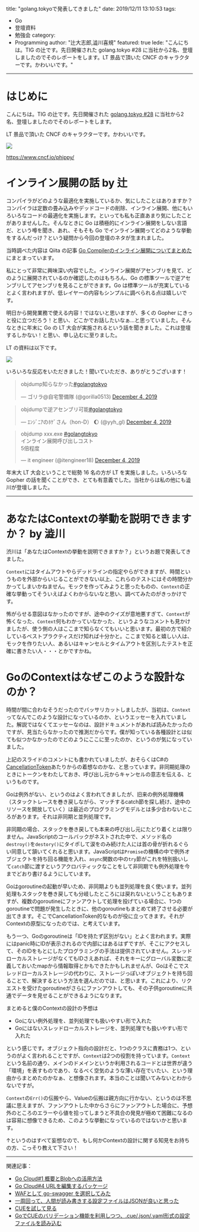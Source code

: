 title: "golang.tokyoで発表してきました"
date: 2019/12/11 13:10:53
tags:
  - Go
  - 登壇資料
  - 勉強会
category:
  - Programming
author: "辻大志郎,澁川喜規"
featured: true
lede: "こんにちは。TIG の辻です。先日開催された golang.tokyo #28 に当社から2名、登壇しましたのでそのレポートをします。LT 景品で頂いた CNCF のキャラクターです。かわいいです。"
---

# はじめに

こんにちは。TIG の辻です。先日開催された [golang.tokyo #28](https://golangtokyo.connpass.com/event/156678/) に当社から2名、登壇しましたのでそのレポートをします。

LT 景品で頂いた CNCF のキャラクターです。かわいいです。

<img src="/images/20191212/1.jpg" class="img-small-size">

https://www.cncf.io/phippy/

# インライン展開の話 by 辻

コンパイラがどのような最適化を実施しているか、気にしたことはありますか？コンパイラは定数の畳み込みやデッドコードの削除、インライン展開、他にもいろいろなコードの最適化を実施します。といっても私も正直あまり気にしたことがありませんした。そんなときに Go は積極的にインライン展開をしない言語だ、という噂を聞き、あれ、そもそも Go でインライン展開ってどのような挙動をするんだっけ？という疑問から今回の登壇のネタが生まれました。

当時調べた内容は Qiita の記事 [Go Compilerのインライン展開についてまとめた](https://qiita.com/tutuz/items/caa5d85544c398a2da9a) にまとまっています。

私にとって非常に興味深い内容でした。インライン展開がアセンブリを見て、どのように展開されているのか確認したのはもちろん、Go の標準ツールで逆アセンブリしてアセンブリを見ることができます。Go は標準ツールが充実しているとよく言われますが、低レイヤーの内容もシンプルに調べられる点は嬉しいです。

明日から開発業務で使える内容！ではないと思いますが、多くの Gopher にきっと役に立つだろう！と思い、どこかでお話したいなぁ...と思っていました。そんなときに年末に Go の LT 大会が実施されるという話を聞きました。これは登壇するしかない！と思い、申し込むに至りました。

LT の資料は以下です。

<script async class="speakerdeck-embed" data-id="e2a29b8f2b3c43c1b1f10a73f1e0d343" data-ratio="1.77777777777778" src="//speakerdeck.com/assets/embed.js"></script>

<img src="/images/20191212/2.jpg" class="img-middle-size">

いろいろな反応をいただきました！聞いていただき、ありがとうございます！

<blockquote class="twitter-tweet"><p lang="ja" dir="ltr">objdump知らなかった<a href="https://twitter.com/hashtag/golangtokyo?src=hash&amp;ref_src=twsrc%5Etfw">#golangtokyo</a></p>&mdash; ゴリラ@自宅警備隊 (@gorilla0513) <a href="https://twitter.com/gorilla0513/status/1202179090658164738?ref_src=twsrc%5Etfw">December 4, 2019</a></blockquote> <script async src="https://platform.twitter.com/widgets.js" charset="utf-8"></script>

<blockquote class="twitter-tweet"><p lang="ja" dir="ltr">objdumpで逆アセンブリ可能<a href="https://twitter.com/hashtag/golangtokyo?src=hash&amp;ref_src=twsrc%5Etfw">#golangtokyo</a></p>&mdash; ｴﾝｼﾞﾆｱのﾎｹﾞさん（hon-D） 🌔 (@yyh_gl) <a href="https://twitter.com/yyh_gl/status/1202179227790917632?ref_src=twsrc%5Etfw">December 4, 2019</a></blockquote> <script async src="https://platform.twitter.com/widgets.js" charset="utf-8"></script>

<blockquote class="twitter-tweet"><p lang="ja" dir="ltr">objdump xxx.exe <a href="https://twitter.com/hashtag/golangtokyo?src=hash&amp;ref_src=twsrc%5Etfw">#golangtokyo</a> <br>インライン展開呼び出しコスト<br>5倍程度</p>&mdash; it engineer (@itengineer18) <a href="https://twitter.com/itengineer18/status/1202179602979807233?ref_src=twsrc%5Etfw">December 4, 2019</a></blockquote> <script async src="https://platform.twitter.com/widgets.js" charset="utf-8"></script>

年末大 LT 大会ということで総勢 16 名の方が LT を実施しました。いろいろな Gopher の話を聞くことができ、とても有意義でした。当社からは私の他にも澁川が登壇しました。

---


# あなたはContextの挙動を説明できますか？ by 澁川

渋川は「あなたはContextの挙動を説明できますか？」というお題で発表してきました。

<script async class="speakerdeck-embed" data-id="9db3caf5b84a42ee80561f9d9def0a67" data-ratio="1.77777777777778" src="//speakerdeck.com/assets/embed.js"></script>

`Context`にはタイムアウトやらデッドラインの指定やらができますが、時間というものを外部からいじることができない以上、これらのテストにはその時間分かかってしまいかねません。モックを作ってみようと思ったものの、`Context`の正確な挙動ってそういえばよくわからないなと思い、調べてみたのがきっかけです。

怖がらせる意図はなかったのですが、途中のクイズが意地悪すぎて、`Context`が怖くなった、`Context`何もわかっていなかった、というようなコメントも見かけましたが、使う側の人はここまで知らなくてもいいと思います。最初の方で紹介しているベストプラクティスだけ知れば十分かと。ここまで知ると嬉しい人は、モックを作りたい人、あるいはキャンセルとタイムアウトを区別したテストを正確に書きたい人・・・とかですかね。

# GoのContextはなぜこのような設計なのか？

時間が間に合わなそうだったのでバッサリカットしましたが、当初は、`Context`ってなんでこのような設計になっているのか、というエッセーを入れていました。解説ではなくてエッセーなのは、設計ドキュメントがあれば読みたかったのですが、見当たらなかったので推測だからです。僕が知っている各種設計とは似ても似つかなかったのでどのようにここに至ったのか、というのが気になっていました。

上記のスライドのコメントにも書かれていましたが、おそらくはC#の[CancellationToken](https://docs.microsoft.com/en-us/dotnet/api/system.threading.cancellationtoken?view=netframework-4.8)あたりからの着想なのかな、と思っています。非同期処理のときにトークンをわたしておき、呼び出し元からキャンセルの意志を伝える、というものです。

Goは例外がない、というのはよく言われてきましたが、旧来の例外処理機構（スタックトレースを巻き戻しながら、マッチするcatch節を探し続け、途中のリソースを開放していく）は最近のプログラミングモデルとは多少合わないところがあります。それは非同期と並列処理です。

非同期の場合、スタックを巻き戻しても本来の呼び出し元にたどり着くとは限りません。JavaScriptのコールバックがネストされた中で、メソッド名の`destroy()`を`destory()`にタイポして涙をのみ続けた人には首の骨が折れるぐらい同意して頷いてくれると思います。JavaScriptは`Promise`の機構の中で例外オブジェクトを持ち回る機能を入れ、`async`関数の中の`try`節がこれを特別扱いして`catch`節に渡すというアクロバティックなことをして非同期でも例外処理を今までどおり書けるようにしています。

Goはgoroutineの起動が早いため、非同期よりも並列処理を良く使います。並列処理もスタックを巻き戻しても分岐したところには戻れないということもありますが、複数のgoroutineにファンアウトして処理を投げている場合に、1つのgoroutineで問題が発生したときに、他のgoroutineもまとめて終了させる必要が出てきます。そこでCancellationToken的なものが役に立ってきます。それがContextの原型になったのでは、と考えています。

もう一つ、Goのgoroutineは「IDを持たず区別がない」とよく言われます。実際にはpanic時にIDが表示されるので内部にはあるはずですが、そこにアクセスして、そのIDをもとにしたプログラミングの手法は提供されていません。スレッドローカルストレージがなくてもIDさえあれば、それをキーにグローバル変数に定義しておいたmapから情報取得とかもできたかもしれませんが、Goはそこでスレッドローカルストレージの代わりに、ストレージっぽいオブジェクトを持ち回ることで、解決するという方法を選んだのでは、と思います。これにより、リクエストを受けたgoroutineがさらにファンアウトしても、その子供goroutineに共通でデータを見せることができるようになります。

まとめると僕のContextの設計の予想は

* Goにない例外処理を、並列処理でも扱いやすい形で入れた
* Goにはないスレッドローカルストレージを、並列処理でも扱いやすい形で入れた

という感じです。オブジェクト指向の設計だと、1つのクラスに責務は1つ、というのがよく言われることですが、`Context`は2つの役割を持っています。`Context`という名前の通り、メインのドメインというか利用されるコードとは世界が違う「環境」を表すものであり、なるべく空気のような薄い存在でいたい、という理由からまとめたのかなぁ、と想像されます。本当のことは聞いてみないとわからないですが。

`Context`の`Err()`の伝搬やら、Valueの伝搬は親方向に行かない、というのは不思議に思えますが、ファンアウトした中からさらにファンアウトした場合に、予想外のところのエラーやら値を拾ってしまうと不具合の発見が極めて困難になるのは容易に想像できるため、このような挙動になっているのではないかと思います。

↑というのはすべて妄想なので、もし何かContextの設計に関する知見をお持ちの方、こっそり教えて下さい！

----

関連記事：
* [Go Cloud#1 概要とBlobへの活用方法](/articles/20191111/)
* [Go Cloud#4 URLを編集するパッケージ](/articles/20191114/)
* [WAFとして go-swagger を選択してみた](/articles/20190814/)
* [一周回って、人間が読み書きする設定ファイルはJSONが良いと思った](/articles/20191001/)
* [CUEを試して見る](/articles/20191002/)
* [GoでCUEのバリデーション機能を利用しつつ、.cue/.json/.yaml形式の設定ファイルを読み込む](/articles/20191030/)
